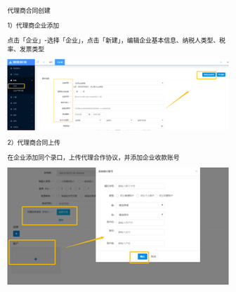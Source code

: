 代理商合同创建

1）代理商企业添加

点击「企业」-选择「企业」，点击「新建」，编辑企业基本信息、纳税人类型、税率、发票类型

![](/assets/import.png123123)

2）代理商合同上传

在企业添加同个录口，上传代理合作协议，并添加企业收款账号

![](/assets/企业账户)

